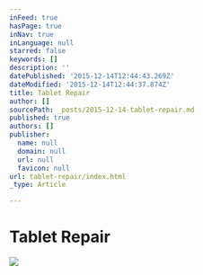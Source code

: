 ```yaml
---
inFeed: true
hasPage: true
inNav: true
inLanguage: null
starred: false
keywords: []
description: ''
datePublished: '2015-12-14T12:44:43.269Z'
dateModified: '2015-12-14T12:44:37.874Z'
title: Tablet Repair
author: []
sourcePath: _posts/2015-12-14-tablet-repair.md
published: true
authors: []
publisher:
  name: null
  domain: null
  url: null
  favicon: null
url: tablet-repair/index.html
_type: Article

---
```

# Tablet Repair
![](https://the-grid-user-content.s3-us-west-2.amazonaws.com/f4699cc3-9ef3-42f0-9d0a-c2bc9fd1b03d.jpg)